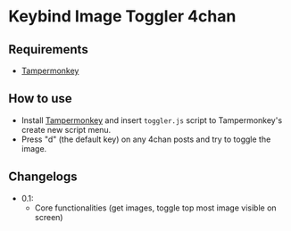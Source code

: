 # Keybind Image Toggler 4chan

## Requirements
- [Tampermonkey](https://chrome.google.com/webstore/detail/tampermonkey/dhdgffkkebhmkfjojejmpbldmpobfkfo?hl=en)

## How to use
- Install [Tampermonkey](https://chrome.google.com/webstore/detail/tampermonkey/dhdgffkkebhmkfjojejmpbldmpobfkfo?hl=en) and insert `toggler.js` script to Tampermonkey's create new script menu.
- Press "d" (the default key) on any 4chan posts and try to toggle the image.

## Changelogs
- 0.1:
    - Core functionalities (get images, toggle top most image visible on screen)